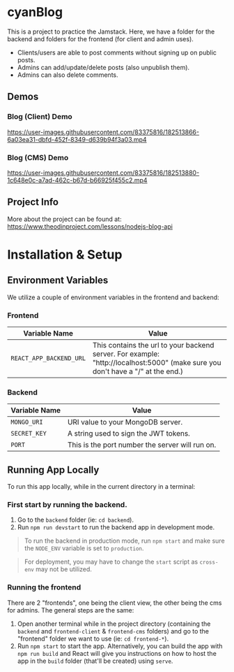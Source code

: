 # cyanBlog

This is a project to practice the Jamstack. Here, we have a folder for the backend and folders for the frontend (for client and admin uses).

- Clients/users are able to post comments without signing up on public posts.
- Admins can add/update/delete posts (also unpublish them).
- Admins can also delete comments.

## Demos

### Blog (Client) Demo

https://user-images.githubusercontent.com/83375816/182513866-6a03ea31-dbfd-452f-8349-d639b94f3a03.mp4

### Blog (CMS) Demo

https://user-images.githubusercontent.com/83375816/182513880-1c648e0c-a7ad-462c-b67d-b66925f455c2.mp4

## Project Info

More about the project can be found at: https://www.theodinproject.com/lessons/nodejs-blog-api

# Installation & Setup

## Environment Variables

We utilize a couple of environment variables in the frontend and backend:

### Frontend

| Variable Name           | Value                                                                                                                           |
| ----------------------- | ------------------------------------------------------------------------------------------------------------------------------- |
| `REACT_APP_BACKEND_URL` | This contains the url to your backend server. For example: "http://localhost:5000" (make sure you don't have a "/" at the end.) |

### Backend

| Variable Name | Value                                           |
| ------------- | ----------------------------------------------- |
| `MONGO_URI`   | URI value to your MongoDB server.               |
| `SECRET_KEY`  | A string used to sign the JWT tokens.           |
| `PORT`        | This is the port number the server will run on. |

## Running App Locally

To run this app locally, while in the current directory in a terminal:

### First start by running the backend.

1. Go to the `backend` folder (ie: `cd backend`).
2. Run `npm run devstart` to run the backend app in development mode.

> To run the backend in production mode, run `npm start` and make sure the `NODE_ENV` variable is set to `production`.

> For deployment, you may have to change the `start` script as `cross-env` may not be utilized.

### Running the frontend

There are 2 "frontends", one being the client view, the other being the cms for admins. The general steps are the same:

1. Open another terminal while in the project directory (containing the `backend` and `frontend-client` & `frontend-cms` folders) and go to the "frontend" folder we want to use (ie: `cd frontend-*`).
2. Run `npm start` to start the app. Alternatively, you can build the app with `npm run build` and React will give you instructions on how to host the app in the `build` folder (that'll be created) using `serve`.
